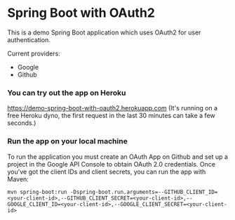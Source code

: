 # Spring Boot with OAuth2
This is a demo Spring Boot application which uses OAuth2 for user authentication.

Current providers:
- Google
- Github

### You can try out the app on Heroku
https://demo-spring-boot-with-oauth2.herokuapp.com
(It's running on a free Heroku dyno, the first request in the last 30 minutes can take a few seconds.)

### Run the app on your local machine
To run the application you must create an OAuth App on Github and set up a project in the Google API Console to obtain OAuth 2.0 credentials.
Once you've got the client IDs and client secrets, you can run the app with Maven:

`mvn spring-boot:run -Dspring-boot.run.arguments=--GITHUB_CLIENT_ID=<your-client-id>,--GITHUB_CLIENT_SECRET=<your-client-id>,--GOOGLE_CLIENT_ID=<your-client-id>,--GOOGLE_CLIENT_SECRET=<your-client-id>`
